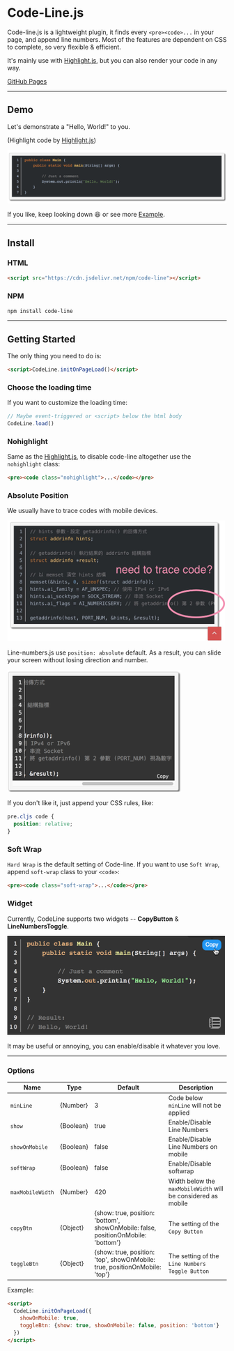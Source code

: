 # Code-Line.js

Code-line.js is a lightweight plugin, it finds every `<pre><code>...` in your page, and append line numbers. Most of the features are dependent on CSS to complete, so very flexible & efficient.

It's mainly use with [Highlight.js](https://github.com/isagalaev/highlight.js), but you can also render your code in any way.  

[GitHub Pages](https://js-zheng.github.io/code-line/)

---

## Demo 

Let's demonstrate a "Hello, World!" to you.

(Highlight code by [Highlight.js](https://github.com/isagalaev/highlight.js))

![java-hello-world](demo/img/java-hello-world.png)

If you like, keep looking down 😆 or see more [Example](https://js-zheng.github.io/code-line/demo/).


---

## Install

### HTML

```html
<script src="https://cdn.jsdelivr.net/npm/code-line"></script>
```

### NPM

```
npm install code-line
```


---

## Getting Started

The only thing you need to do is:

```html
<script>CodeLine.initOnPageLoad()</script>
```  

### Choose the loading time
If you want to customize the loading time:

```javascript
// Maybe event-triggered or <script> below the html body
CodeLine.load()
```

### Nohighlight

Same as the [Highlight.js](https://github.com/isagalaev/highlight.js), to disable code-line altogether use the `nohighlight` class:

```html
<pre><code class="nohighlight">...</code></pre>
```

### Absolute Position

We usually have to trace codes with mobile devices.

<img src="demo/img/need-to-trace-code.png" alt="need-to-trace-code?.png" width="500px">

Line-numbers.js use `position: absolute` default.
As a result, you can slide your screen without losing direction and number.

<img src="demo/img/slide-it.png" alt="slide it!" width="400px">


If you don't like it, just append your CSS rules, like:

```css
pre.cljs code {
  position: relative;
}
```

### Soft Wrap

`Hard Wrap` is the default setting of Code-line.
If you want to use `Soft Wrap`, append `soft-wrap` class to your `<code>`:

```html
<pre><code class="soft-wrap">...</code></pre>
```

### Widget

Currently, CodeLine supports two widgets -- **CopyButton** & **LineNumbersToggle**.

<img src="demo/img/two-widgets.png" alt="two-widgets.png" width="500px">

It may be useful or annoying, you can enable/disable it whatever you love.

---

### Options


| Name             | Type      | Default                                                                           | Description                                                   |
|------------------|-----------|-----------------------------------------------------------------------------------|---------------------------------------------------------------|
| `minLine`        | {Number}  | 3                                                                                 | Code below `minLine` will not be applied                      |
| `show`           | {Boolean} | true                                                                              | Enable/Disable Line Numbers                                   |
| `showOnMobile`   | {Boolean} | false                                                                             | Enable/Disable Line Numbers on mobile                         |
| `softWrap`       | {Boolean} | false                                                                             | Enable/Disable softwrap                                       |
| `maxMobileWidth` | {Number}  | 420                                                                               | Width below the `maxMobileWidth` will be considered as mobile |
| `copyBtn`        | {Object}  | {show: true, position: 'bottom', showOnMobile: false, positionOnMobile: 'bottom'} | The setting of the `Copy Button`                              |
| `toggleBtn`      | {Object}  | {show: true, position: 'top', showOnMobile: true, positionOnMobile: 'top'}        | The setting of the `Line Numbers Toggle Button`               |

Example:
```html
<script>
  CodeLine.initOnPageLoad({
    showOnMobile: true,
    toggleBtn: {show: true, showOnMobile: false, position: 'bottom'}
  })
</script>
```